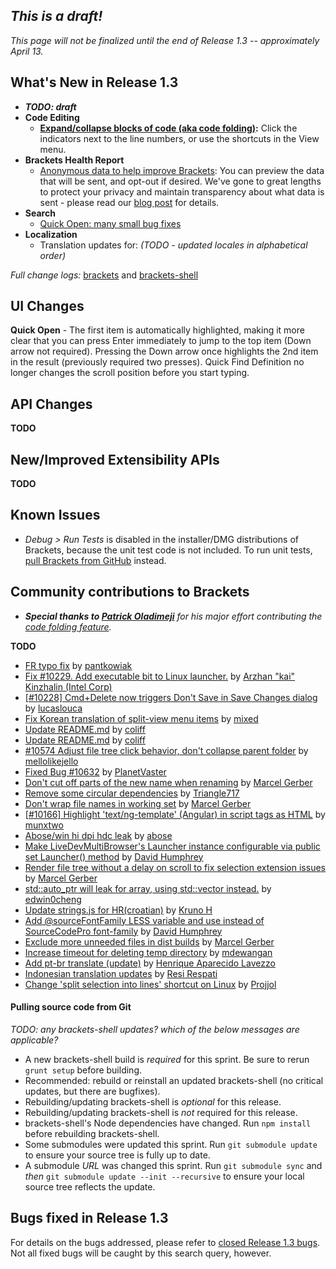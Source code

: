 _This is a draft!_
--------------------
_This page will not be finalized until the end of Release 1.3 -- approximately April 13._

What's New in Release 1.3
-------------------------
* _**TODO: draft**_
* **Code Editing**
   * **[Expand/collapse blocks of code (aka code folding)](https://github.com/adobe/brackets/pull/10792):** Click the indicators next to the line numbers, or use the shortcuts in the View menu.
* **Brackets Health Report**
    * [Anonymous data to help improve Brackets](http://blog.brackets.io/2015/03/27/introducing-brackets-health-report/): You can preview the data that will be sent, and opt-out if desired. We've gone to great lengths to protect your privacy and maintain transparency about what data is sent - please read our [blog post](http://blog.brackets.io/2015/03/27/introducing-brackets-health-report/) for details.
* **Search**
    * [Quick Open: many small bug fixes](https://github.com/adobe/brackets/pull/7227)
* **Localization**
   * Translation updates for: _(TODO - updated locales in alphabetical order)_


_Full change logs:_ [brackets](https://github.com/adobe/brackets/compare/release-1.2...release-1.3#commits_bucket) and [brackets-shell](https://github.com/adobe/brackets-shell/compare/release-1.2...release-1.3#commits_bucket)


UI Changes
----------
**Quick Open** - The first item is automatically highlighted, making it more clear that you can press Enter immediately to jump to the top item (Down arrow not required). Pressing the Down arrow once highlights the 2nd item in the result (previously required two presses). Quick Find Definition no longer changes the scroll position before you start typing.



API Changes
-----------
**TODO**

New/Improved Extensibility APIs
-------------------------------
**TODO**


Known Issues
------------
* _Debug > Run Tests_ is disabled in the installer/DMG distributions of Brackets, because the unit test code is not included. To run unit tests, [pull Brackets from GitHub](https://github.com/adobe/brackets/wiki/How-to-Hack-on-Brackets#wiki-getcode) instead.


Community contributions to Brackets
-----------------------------------
* _**Special thanks to [Patrick Oladimeji](https://github.com/thehogfather)** for his major effort contributing the [code folding feature](https://github.com/adobe/brackets/pull/10792)._

**TODO**
* [FR typo fix](https://github.com/adobe/brackets/pull/10625) by [pantkowiak](https://github.com/pantkowiak)
* [Fix #10229. Add executable bit to Linux launcher.](https://github.com/adobe/brackets/pull/10267) by [Arzhan "kai" Kinzhalin (Intel Corp)](https://github.com/busykai)
* [[#10228] Cmd+Delete now triggers Don't Save in Save Changes dialog](https://github.com/adobe/brackets/pull/10459) by [lucaslouca](https://github.com/lucaslouca)
* [Fix Korean translation of split-view menu items](https://github.com/adobe/brackets/pull/10477) by [mixed](https://github.com/mixed)
* [Update README.md](https://github.com/adobe/brackets/pull/10672) by [coliff](https://github.com/coliff)
* [Update README.md](https://github.com/adobe/brackets/pull/10690) by [coliff](https://github.com/coliff)
* [#10574  Adjust file tree click behavior, don't collapse parent folder](https://github.com/adobe/brackets/pull/10652) by [mellolikejello](https://github.com/mellolikejello)
* [Fixed Bug #10632](https://github.com/adobe/brackets/pull/10694) by [PlanetVaster](https://github.com/PlanetVaster)
* [Don't cut off parts of the new name when renaming](https://github.com/adobe/brackets/pull/10648) by [Marcel Gerber](https://github.com/MarcelGerber)
* [Remove some circular dependencies](https://github.com/adobe/brackets/pull/10641) by [Triangle717](https://github.com/le717)
* [Don't wrap file names in working set](https://github.com/adobe/brackets/pull/10709) by [Marcel Gerber](https://github.com/MarcelGerber)
* [[#10166] Highlight 'text/ng-template' (Angular) in script tags as HTML](https://github.com/adobe/brackets/pull/10666) by [munxtwo](https://github.com/munxtwo)
* [Abose/win hi dpi hdc leak](https://github.com/adobe/brackets-shell/pull/508) by [abose](https://github.com/abose)
* [Make LiveDevMultiBrowser's Launcher instance configurable via public set Launcher() method](https://github.com/adobe/brackets/pull/10558) by [David Humphrey](https://github.com/humphd)
* [Render file tree without a delay on scroll to fix selection extension issues](https://github.com/adobe/brackets/pull/10689) by [Marcel Gerber](https://github.com/MarcelGerber)
* [std::auto_ptr will leak for array, using std::vector instead.](https://github.com/adobe/brackets-shell/pull/504) by [edwin0cheng](https://github.com/edwin0cheng)
* [Update strings.js for HR(croatian)](https://github.com/adobe/brackets/pull/10736) by [Kruno H](https://github.com/diomed)
* [Add @sourceFontFamily LESS variable and use instead of SourceCodePro font-family](https://github.com/adobe/brackets/pull/10727) by [David Humphrey](https://github.com/humphd)
* [Exclude more unneeded files in dist builds](https://github.com/adobe/brackets/pull/10219) by [Marcel Gerber](https://github.com/MarcelGerber)
* [Increase timeout for deleting temp directory](https://github.com/adobe/brackets/pull/10758) by [mdewangan](https://github.com/mdewangan)
* [Add pt-br translate (update)](https://github.com/adobe/brackets/pull/10771) by [Henrique Aparecido Lavezzo](https://github.com/Rynaro)
* [Indonesian translation updates](https://github.com/adobe/brackets/pull/10713) by [Resi Respati](https://github.com/resir014)
* [Change 'split selection into lines' shortcut on Linux](https://github.com/adobe/brackets/pull/10742) by [Projjol](https://github.com/Projjol)


#### Pulling source code from Git
_TODO: any brackets-shell updates? which of the below messages are applicable?_

* A new brackets-shell build is _required_ for this sprint. Be sure to rerun `grunt setup` before building.
* Recommended: rebuild or reinstall an updated brackets-shell (no critical updates, but there are bugfixes).
* Rebuilding/updating brackets-shell is _optional_ for this release.
* Rebuilding/updating brackets-shell is _not_ required for this release.
* brackets-shell's Node dependencies have changed. Run `npm install` before rebuilding brackets-shell.
* Some submodules were updated this sprint. Run `git submodule update` to ensure your source tree is fully up to date.
* A submodule _URL_ was changed this sprint. Run `git submodule sync` and _then_ `git submodule update --init --recursive` to ensure your local source tree reflects the update.


Bugs fixed in Release 1.3
-------------------------
For details on the bugs addressed, please refer to [closed Release 1.3 bugs](https://github.com/adobe/brackets/issues?q=is%3Aclosed+milestone%3A%22Release+1.3%22). Not all fixed bugs will be caught by this search query, however.